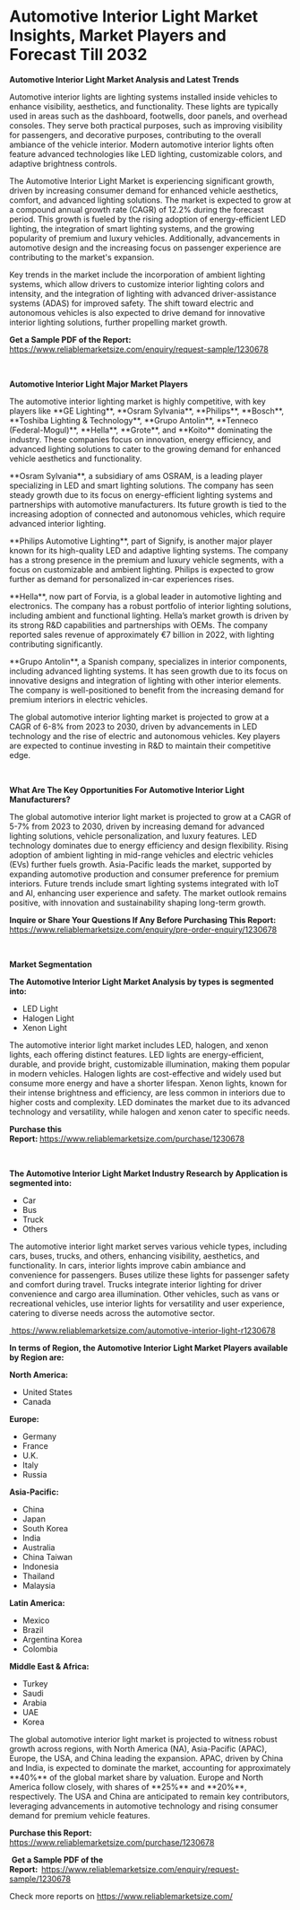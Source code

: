 <p><h1>Automotive Interior Light Market Insights, Market Players and Forecast Till 2032</h1></p><p><strong>Automotive Interior Light Market Analysis and Latest Trends</strong></p>
<p><p>Automotive interior lights are lighting systems installed inside vehicles to enhance visibility, aesthetics, and functionality. These lights are typically used in areas such as the dashboard, footwells, door panels, and overhead consoles. They serve both practical purposes, such as improving visibility for passengers, and decorative purposes, contributing to the overall ambiance of the vehicle interior. Modern automotive interior lights often feature advanced technologies like LED lighting, customizable colors, and adaptive brightness controls.</p><p>The Automotive Interior Light Market is experiencing significant growth, driven by increasing consumer demand for enhanced vehicle aesthetics, comfort, and advanced lighting solutions. The market is expected to grow at a compound annual growth rate (CAGR) of 12.2% during the forecast period. This growth is fueled by the rising adoption of energy-efficient LED lighting, the integration of smart lighting systems, and the growing popularity of premium and luxury vehicles. Additionally, advancements in automotive design and the increasing focus on passenger experience are contributing to the market's expansion.</p><p>Key trends in the market include the incorporation of ambient lighting systems, which allow drivers to customize interior lighting colors and intensity, and the integration of lighting with advanced driver-assistance systems (ADAS) for improved safety. The shift toward electric and autonomous vehicles is also expected to drive demand for innovative interior lighting solutions, further propelling market growth.</p></p>
<p><strong>Get a Sample PDF of the Report:&nbsp;</strong> <a href="https://www.reliablemarketsize.com/enquiry/request-sample/1230678?utm_campaign=1939&utm_medium=2&utm_source=Github&utm_content=ia&utm_term=22012025&utm_id=automotive-interior-light">https://www.reliablemarketsize.com/enquiry/request-sample/1230678</a></p>
<p>&nbsp;</p>
<p><strong>Automotive Interior Light Major Market Players</strong></p>
<p><p>The automotive interior lighting market is highly competitive, with key players like **GE Lighting**, **Osram Sylvania**, **Philips**, **Bosch**, **Toshiba Lighting & Technology**, **Grupo Antolin**, **Tenneco (Federal-Mogul)**, **Hella**, **Grote**, and **Koito** dominating the industry. These companies focus on innovation, energy efficiency, and advanced lighting solutions to cater to the growing demand for enhanced vehicle aesthetics and functionality.</p><p>**Osram Sylvania**, a subsidiary of ams OSRAM, is a leading player specializing in LED and smart lighting solutions. The company has seen steady growth due to its focus on energy-efficient lighting systems and partnerships with automotive manufacturers. Its future growth is tied to the increasing adoption of connected and autonomous vehicles, which require advanced interior lighting.</p><p>**Philips Automotive Lighting**, part of Signify, is another major player known for its high-quality LED and adaptive lighting systems. The company has a strong presence in the premium and luxury vehicle segments, with a focus on customizable and ambient lighting. Philips is expected to grow further as demand for personalized in-car experiences rises.</p><p>**Hella**, now part of Forvia, is a global leader in automotive lighting and electronics. The company has a robust portfolio of interior lighting solutions, including ambient and functional lighting. Hella’s market growth is driven by its strong R&D capabilities and partnerships with OEMs. The company reported sales revenue of approximately €7 billion in 2022, with lighting contributing significantly.</p><p>**Grupo Antolin**, a Spanish company, specializes in interior components, including advanced lighting systems. It has seen growth due to its focus on innovative designs and integration of lighting with other interior elements. The company is well-positioned to benefit from the increasing demand for premium interiors in electric vehicles.</p><p>The global automotive interior lighting market is projected to grow at a CAGR of 6-8% from 2023 to 2030, driven by advancements in LED technology and the rise of electric and autonomous vehicles. Key players are expected to continue investing in R&D to maintain their competitive edge.</p></p>
<p>&nbsp;</p>
<p><strong>What Are The Key Opportunities For Automotive Interior Light Manufacturers?</strong></p>
<p><p>The global automotive interior light market is projected to grow at a CAGR of 5-7% from 2023 to 2030, driven by increasing demand for advanced lighting solutions, vehicle personalization, and luxury features. LED technology dominates due to energy efficiency and design flexibility. Rising adoption of ambient lighting in mid-range vehicles and electric vehicles (EVs) further fuels growth. Asia-Pacific leads the market, supported by expanding automotive production and consumer preference for premium interiors. Future trends include smart lighting systems integrated with IoT and AI, enhancing user experience and safety. The market outlook remains positive, with innovation and sustainability shaping long-term growth.</p></p>
<p><strong>Inquire or Share Your Questions If Any Before Purchasing This Report:</strong> <a href="https://www.reliablemarketsize.com/enquiry/pre-order-enquiry/1230678?utm_campaign=1939&utm_medium=2&utm_source=Github&utm_content=ia&utm_term=22012025&utm_id=automotive-interior-light">https://www.reliablemarketsize.com/enquiry/pre-order-enquiry/1230678</a></p>
<p>&nbsp;</p>
<p><strong>Market Segmentation</strong></p>
<p><strong>The Automotive Interior Light Market Analysis by types is segmented into:</strong></p>
<p><ul><li>LED Light</li><li>Halogen Light</li><li>Xenon Light</li></ul></p>
<p><p>The automotive interior light market includes LED, halogen, and xenon lights, each offering distinct features. LED lights are energy-efficient, durable, and provide bright, customizable illumination, making them popular in modern vehicles. Halogen lights are cost-effective and widely used but consume more energy and have a shorter lifespan. Xenon lights, known for their intense brightness and efficiency, are less common in interiors due to higher costs and complexity. LED dominates the market due to its advanced technology and versatility, while halogen and xenon cater to specific needs.</p></p>
<p><strong>Purchase this Report:&nbsp;</strong><a href="https://www.reliablemarketsize.com/purchase/1230678?utm_campaign=1939&utm_medium=2&utm_source=Github&utm_content=ia&utm_term=22012025&utm_id=automotive-interior-light">https://www.reliablemarketsize.com/purchase/1230678</a></p>
<p>&nbsp;</p>
<p><strong>The Automotive Interior Light Market Industry Research by Application is segmented into:</strong></p>
<p><ul><li>Car</li><li>Bus</li><li>Truck</li><li>Others</li></ul></p>
<p><p>The automotive interior light market serves various vehicle types, including cars, buses, trucks, and others, enhancing visibility, aesthetics, and functionality. In cars, interior lights improve cabin ambiance and convenience for passengers. Buses utilize these lights for passenger safety and comfort during travel. Trucks integrate interior lighting for driver convenience and cargo area illumination. Other vehicles, such as vans or recreational vehicles, use interior lights for versatility and user experience, catering to diverse needs across the automotive sector.</p></p>
<p><a href="https://www.reliablemarketsize.com/automotive-interior-light-r1230678?utm_campaign=1939&utm_medium=2&utm_source=Github&utm_content=ia&utm_term=22012025&utm_id=automotive-interior-light">&nbsp;https://www.reliablemarketsize.com/automotive-interior-light-r1230678</a></p>
<p><strong>In terms of Region, the Automotive Interior Light Market Players available by Region are:</strong></p>
<p>
    <p> <strong> North America: </strong>
        <ul>
            <li>United States</li>
            <li>Canada</li>
        </ul>
        </p> 
    <p> <strong> Europe: </strong>
        <ul>
            <li>Germany</li>
            <li>France</li>
            <li>U.K.</li>
            <li>Italy</li>
            <li>Russia</li>
        </ul>
        </p> 
    <p> <strong> Asia-Pacific: </strong>
        <ul>
            <li>China</li>
            <li>Japan</li>
            <li>South Korea</li>
            <li>India</li>
            <li>Australia</li>
            <li>China Taiwan</li>
            <li>Indonesia</li>
            <li>Thailand</li>
            <li>Malaysia</li>
        </ul>
        </p> 
    <p> <strong> Latin America: </strong>
        <ul>
            <li>Mexico</li>
            <li>Brazil</li>
            <li>Argentina Korea</li>
            <li>Colombia</li>
        </ul>
        </p> 
    <p> <strong> Middle East & Africa: </strong>
        <ul>
            <li>Turkey</li>
            <li>Saudi</li>
            <li>Arabia</li>
            <li>UAE</li>
            <li>Korea</li>
        </ul>
    </p>
    </p>
<p><p>The global automotive interior light market is projected to witness robust growth across regions, with North America (NA), Asia-Pacific (APAC), Europe, the USA, and China leading the expansion. APAC, driven by China and India, is expected to dominate the market, accounting for approximately **40%** of the global market share by valuation. Europe and North America follow closely, with shares of **25%** and **20%**, respectively. The USA and China are anticipated to remain key contributors, leveraging advancements in automotive technology and rising consumer demand for premium vehicle features.</p></p>
<p><strong>Purchase this Report: </strong><a href="https://www.reliablemarketsize.com/purchase/1230678?utm_campaign=1939&utm_medium=2&utm_source=Github&utm_content=ia&utm_term=22012025&utm_id=automotive-interior-light">https://www.reliablemarketsize.com/purchase/1230678</a></p>
<p>&nbsp;<strong>Get a Sample PDF of the Report:&nbsp;&nbsp;</strong><a href="https://www.reliablemarketsize.com/enquiry/request-sample/1230678?utm_campaign=1939&utm_medium=2&utm_source=Github&utm_content=ia&utm_term=22012025&utm_id=automotive-interior-light">https://www.reliablemarketsize.com/enquiry/request-sample/1230678</a></p>
<p><strong></strong></p>
<p>Check more reports on <a href="https://www.reliablemarketsize.com/?utm_campaign=1939&utm_medium=2&utm_source=Github&utm_content=ia&utm_term=22012025&utm_id=automotive-interior-light">https://www.reliablemarketsize.com/</a></p>